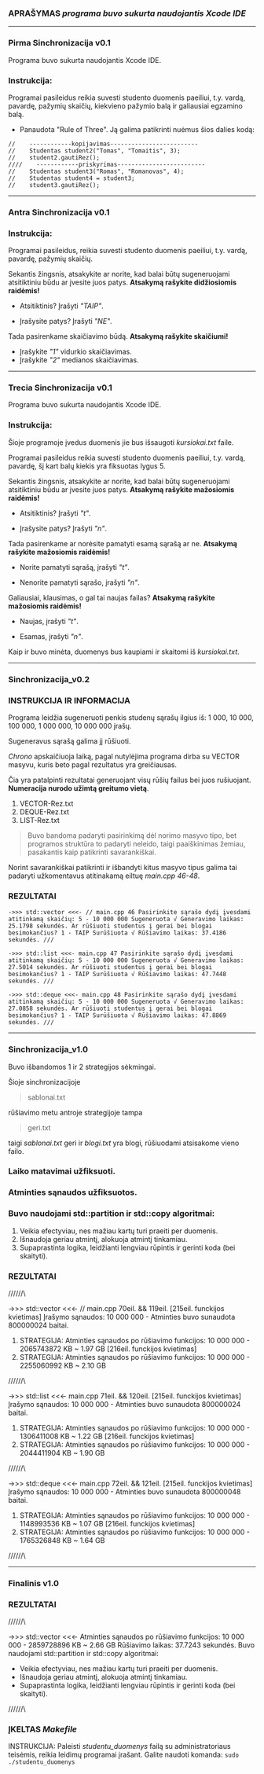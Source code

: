 ### APRAŠYMAS _programa buvo sukurta naudojantis Xcode IDE_
---------------------------------------------------------------------------------------------------------------
### Pirma Sinchronizacija v0.1
Programa buvo sukurta naudojantis Xcode IDE.

### Instrukcija:

Programai pasileidus reikia suvesti studento duomenis paeiliui,
t.y. vardą, pavardę, pažymių skaičių, kiekvieno pažymio balą ir
galiausiai egzamino balą.

- Panaudota "Rule of Three". Ją galima patikrinti nuėmus šios dalies kodą:

```
//    ------------kopijavimas-------------------------
//    Studentas student2("Tomas", "Tomaitis", 3);
//    student2.gautiRez();
////    ------------priskyrimas-------------------------
//    Studentas student3("Romas", "Romanovas", 4);
//    Studentas student4 = student3;
//    student3.gautiRez();
```
---------------------------------------------------------------------------------------------------------------
### Antra Sinchronizacija v0.1

### Instrukcija:

Programai pasileidus, reikia suvesti studento duomenis paeiliui,
t.y. vardą, pavardę, pažymių skaičių.

Sekantis žingsnis, atsakykite ar norite, kad balai būtų sugeneruojami atsitiktiniu būdu ar įvesite juos patys.
**Atsakymą rašykite didžiosiomis raidėmis!**

- Atsitiktinis? Įrašyti _"TAIP"_.

- Įrašysite patys? Įrašyti _"NE"_.

Tada pasirenkame skaičiavimo būdą.
**Atsakymą rašykite skaičiumi!**

- Įrašykite _"1"_  vidurkio skaičiavimas.
- Įrašykite _"2"_ medianos skaičiavimas.
---------------------------------------------------------------------------------------------------------------
### Trecia Sinchronizacija v0.1

Programa buvo sukurta naudojantis Xcode IDE.

### Instrukcija:

Šioje programoje įvedus duomenis jie bus išsaugoti _kursiokai.txt_ faile.

Programai pasileidus reikia suvesti studento duomenis paeiliui,
t.y. vardą, pavardę, šį kart balų kiekis yra fiksuotas lygus 5.

Sekantis žingsnis, atsakykite ar norite, kad balai būtų sugeneruojami atsitiktiniu būdu ar įvesite juos patys.
**Atsakymą rašykite mažosiomis raidėmis!**

- Atsitiktinis? Įrašyti _"t"_.

- Įrašysite patys? Įrašyti _"n"_.

Tada pasirenkame ar norėsite pamatyti esamą sąrašą ar ne.
**Atsakymą rašykite mažosiomis raidėmis!**

- Norite pamatyti sąrašą, įrašyti _"t"_.

- Nenorite pamatyti sąrašo, įrašyti _"n"_.

Galiausiai, klausimas, o gal tai naujas failas?
**Atsakymą rašykite mažosiomis raidėmis!**

- Naujas, įrašyti _"t"_.

- Esamas, įrašyti _"n"_.

Kaip ir buvo minėta, duomenys bus kaupiami ir skaitomi iš _kursiokai.txt_.

---------------------------------------------------------------------------------------------------------------
### Sinchronizacija_v0.2

### INSTRUKCIJA IR INFORMACIJA

Programa leidžia sugeneruoti penkis studenų sąrašų ilgius iš: 1 000, 10 000, 100 000, 1 000 000, 10 000 000 įrašų.

Sugeneravus sąrašą galima jį rūšiuoti.

_Chrono_ apskaičiuoja laiką, pagal nutylėjima programa dirba su VECTOR masyvu, kuris beto pagal rezultatus yra greičiausas.

Čia yra patalpinti rezultatai generuojant visų rūšių failus bei juos rušiuojant. **Numeracija nurodo užimtą greitumo vietą**.
1. VECTOR-Rez.txt
2. DEQUE-Rez.txt
3. LIST-Rez.txt

> Buvo bandoma padaryti pasirinkimą dėl norimo masyvo tipo, bet programos struktūra to padaryti neleido, taigi paaiškinimas žemiau, pasakantis kaip patikrinti savarankiškai.

Norint savarankiškai patikrinti ir išbandyti kitus masyvo tipus galima tai padaryti užkomentavus atitinakamą eiltuę _main.cpp 46-48_.

### REZULTATAI

`->>> std::vector <<<- // main.cpp 46
Pasirinkite sąrašo dydį įvesdami atitinkamą skaičių:
5 - 10 000 000
Sugeneruota √
Generavimo laikas: 25.1798 sekundės.
Ar rūšiuoti studentus į gerai bei blogai besimokančius?
1 - TAIP
Surūšiuota √
Rūšiavimo laikas: 37.4186 sekundės.
///`

`->>> std::list <<<- main.cpp 47
Pasirinkite sąrašo dydį įvesdami atitinkamą skaičių:
5 - 10 000 000
Sugeneruota √
Generavimo laikas: 27.5014 sekundės.
Ar rūšiuoti studentus į gerai bei blogai besimokančius?
1 - TAIP
Surūšiuota √
Rūšiavimo laikas: 47.7448 sekundės.
///`

`->>> std::deque <<<- main.cpp 48
Pasirinkite sąrašo dydį įvesdami atitinkamą skaičių:
5 - 10 000 000
Sugeneruota √
Generavimo laikas: 27.0858 sekundės.
Ar rūšiuoti studentus į gerai bei blogai besimokančius?
1 - TAIP
Surūšiuota √
Rūšiavimo laikas: 47.8869 sekundės.
///`

---------------------------------------------------------------------------------------------------------------
### Sinchronizacija_v1.0

Buvo išbandomos 1 ir 2 strategijos sėkmingai.

Šioje sinchronizacijoje  

> sablonai.txt

rūšiavimo metu antroje strategijoje tampa 

> geri.txt

taigi _sablonai.txt_ geri ir _blogi.txt_ yra blogi, rūšiuodami atsisakome vieno failo.

### Laiko matavimai užfiksuoti.
### Atminties sąnaudos užfiksuotos.

### Buvo naudojami std::partition ir std::copy algoritmai:
1. Veikia efectyviau, nes mažiau kartų turi praeiti per duomenis.
2. Išnaudoja geriau atmintį, alokuoja atmintį tinkamiau.
3. Supaprastinta logika, leidžianti lengviau rūpintis ir gerinti koda (bei skaityti).

### REZULTATAI

/\/\/\/\/\/\

->>> std::vector <<<- // main.cpp 70eil. && 119eil.
[215eil. funckijos kvietimas]
Įrašymo sąnaudos: 10 000 000 - Atminties buvo sunaudota 800000024 baitai.
1) STRATEGIJA: Atminties sąnaudos po rūšiavimo funkcijos: 10 000 000 - 2065743872 KB ~ 1.97 GB
[216eil. funckijos kvietimas]
2) STRATEGIJA: Atminties sąnaudos po rūšiavimo funkcijos: 10 000 000 - 2255060992 KB ~ 2.10 GB

/\/\/\/\/\/\

->>> std::list <<<- main.cpp 71eil. && 120eil.
[215eil. funckijos kvietimas]
Įrašymo sąnaudos: 10 000 000 - Atminties buvo sunaudota 800000024 baitai.
1) STRATEGIJA: Atminties sąnaudos po rūšiavimo funkcijos: 10 000 000 - 1306411008 KB ~ 1.22 GB
[216eil. funckijos kvietimas]
2) STRATEGIJA: Atminties sąnaudos po rūšiavimo funkcijos: 10 000 000 - 2044411904 KB ~ 1.90 GB

/\/\/\/\/\/\

->>> std::deque <<<- main.cpp 72eil. && 121eil.
[215eil. funckijos kvietimas]
Įrašymo sąnaudos: 10 000 000 - Atminties buvo sunaudota 800000048 baitai.
1) STRATEGIJA: Atminties sąnaudos po rūšiavimo funkcijos: 10 000 000 - 1148993536 KB ~ 1.07 GB
[216eil. funckijos kvietimas]
2) STRATEGIJA: Atminties sąnaudos po rūšiavimo funkcijos: 10 000 000 - 1765326848 KB ~ 1.64 GB

/\/\/\/\/\/\

---------------------------------------------------------------------------------------------------------------
### Finalinis v1.0

### REZULTATAI

/\/\/\/\/\/\

->>> std::vector <<<-
Atminties sąnaudos po rūšiavimo funkcijos: 10 000 000 - 2859728896 KB ~ 2.66 GB
Rūšiavimo laikas: 37.7243 sekundės.
Buvo naudojami std::partition ir std::copy algoritmai:
- Veikia efectyviau, nes mažiau kartų turi praeiti per duomenis.
- Išnaudoja geriau atmintį, alokuoja atmintį tinkamiau.
- Supaprastinta logika, leidžianti lengviau rūpintis ir gerinti koda (bei skaityti).

/\/\/\/\/\/\

### ĮKELTAS _**Makefile**_

INSTRUKCIJA: Paleisti _studentu_duomenys_ failą su administratoriaus teisėmis, reikia leidimų programai įrašant.
Galite naudoti komanda: `sudo ./studentu_duomenys`
